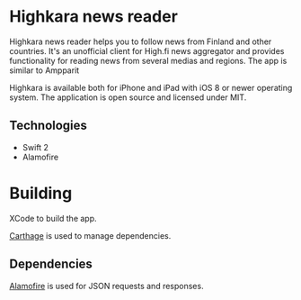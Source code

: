 # Highkara news reader

Highkara news reader helps you to follow news from Finland and other countries. It's an unofficial client for High.fi news aggregator and provides functionality for reading news from several medias and regions. The app is similar to Ampparit

Highkara is available both for iPhone and iPad with iOS 8 or newer operating system. The application is open source and licensed under MIT.

## Technologies

* Swift 2
* Alamofire

# Building

XCode to build the app.

[Carthage](https://github.com/Carthage/Carthage) is used to manage dependencies.

## Dependencies

[Alamofire](https://github.com/Alamofire/Alamofire) is used for JSON requests and responses.

